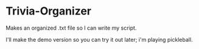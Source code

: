 # Trivia-Organizer
Makes an organized .txt file so I can write my script.

I'll make the demo version so you can try it out later; i'm playing pickleball.
